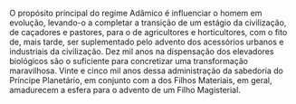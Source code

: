 ﻿O propósito principal do regime Adâmico é influenciar o homem em evolução, levando-o a completar a transição de um estágio da civilização, de caçadores e pastores, para o de agricultores e horticultores, com o fito de, mais tarde, ser suplementado pelo advento dos acessórios urbanos e industriais da civilização. Dez mil anos na dispensação dos elevadores biológicos são o suficiente para concretizar uma transformação maravilhosa. Vinte e cinco mil anos dessa administração da sabedoria do Príncipe Planetário, em conjunto com a dos Filhos Materiais, em geral, amadurecem a esfera para o advento de um Filho Magisterial.